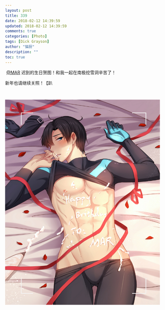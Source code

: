```yaml
---
layout: post
title: 339
date: 2018-02-12 14:39:59
updated: 2018-02-12 14:39:59
comments: true
categories: [Photo]
tags: [Dick Grayson]
author: "猫厨"
description: ""
toc: true
---
```


<p>&nbsp;<a target="_blank" loftermentionblogid="2146263" href="http://www.lofter.com/mentionredirect.do?blogId=2146263"  >@MAR</a>&nbsp;迟到的生日贺图！和我一起在南极挖雪洞辛苦了！</p> 
<p>新年也请继续关照！【趴</p> 
<p><br /></p>

![](https://raw.githubusercontent.com/alicewish/meowchain247/master/img_cVZNdzJtQk9JV2RnREJ6ZENaNnFzcGdVblFhS1QwVDFqNmZwWFJiUC84dGtCNEdwQmtSeWdRPT0.jpg)